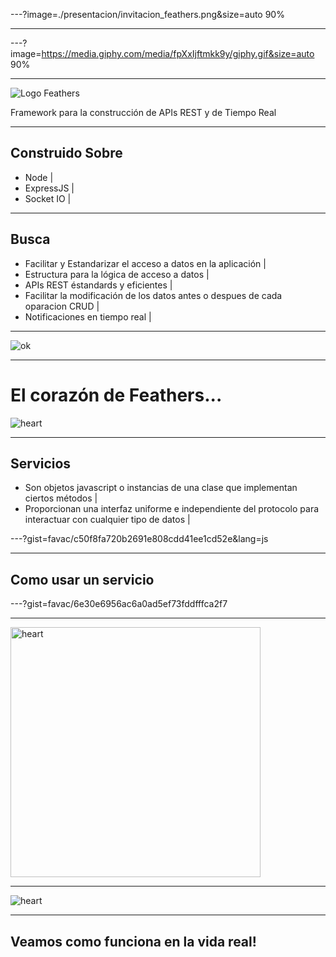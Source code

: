 ---?image=./presentacion/invitacion_feathers.png&size=auto 90%

---

---?image=https://media.giphy.com/media/fpXxIjftmkk9y/giphy.gif&size=auto 90%

---

![Logo Feathers](https://feathersjs.com/img/feathers-logo-wide.png)

Framework para la construcción de APIs REST y de Tiempo Real

---

## Construido Sobre

- Node      |
- ExpressJS |
- Socket IO |

---

## Busca

- Facilitar y Estandarizar el acceso a datos en la aplicación | 
- Estructura para la lógica de acceso a datos |
- APIs REST éstandards y eficientes |
- Facilitar la modificación de los datos antes o despues de cada oparacion CRUD |
- Notificaciones en tiempo real |

---

![ok](https://media.giphy.com/media/a3zqvrH40Cdhu/giphy.gif)

--- 
# El corazón de Feathers...
![heart](https://media.giphy.com/media/1S9kD6xm4601O/giphy.gif)

---

## Servicios
- Son objetos javascript o instancias de una clase que implementan ciertos métodos |
- Proporcionan una interfaz uniforme e independiente del protocolo para interactuar con cualquier tipo de datos |

---?gist=favac/c50f8fa720b2691e808cdd41ee1cd52e&lang=js

---
## Como usar un servicio

---?gist=favac/6e30e6956ac6a0ad5ef73fddfffca2f7

---
<div>
<img src="https://media.giphy.com/media/LTYT5GTIiAMBa/giphy.gif" alt="heart" style="height:400px">
</div> 

---

![heart](https://media.giphy.com/media/LTYT5GTIiAMBa/giphy.gif)

---

## Veamos como funciona en la vida real!